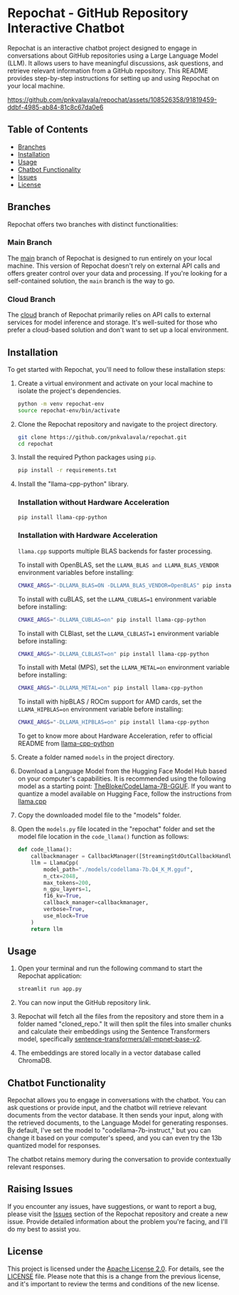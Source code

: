 # Repochat - GitHub Repository Interactive Chatbot

Repochat is an interactive chatbot project designed to engage in conversations about GitHub repositories using a Large Language Model (LLM). It allows users to have meaningful discussions, ask questions, and retrieve relevant information from a GitHub repository. This README provides step-by-step instructions for setting up and using Repochat on your local machine.

https://github.com/pnkvalavala/repochat/assets/108526358/91819459-ddbf-4985-ab84-81c8c67da0e6

## Table of Contents

- [Branches](#branches)
- [Installation](#installation)
- [Usage](#usage)
- [Chatbot Functionality](#chatbot-functionality)
- [Issues](#raising-issues)
- [License](#license)

## Branches

Repochat offers two branches with distinct functionalities:

### Main Branch

The [main](https://github.com/pnkvalavala/repochat) branch of Repochat is designed to run entirely on your local machine. This version of Repochat doesn't rely on external API calls and offers greater control over your data and processing. If you're looking for a self-contained solution, the `main` branch is the way to go.

### Cloud Branch

The [cloud](https://github.com/pnkvalavala/repochat/tree/cloud) branch of Repochat primarily relies on API calls to external services for model inference and storage. It's well-suited for those who prefer a cloud-based solution and don't want to set up a local environment.


## Installation

To get started with Repochat, you'll need to follow these installation steps:

1. Create a virtual environment and activate on your local machine to isolate the project's dependencies.
   ```bash
   python -m venv repochat-env
   source repochat-env/bin/activate
   ```

2. Clone the Repochat repository and navigate to the project directory.
   ```bash
   git clone https://github.com/pnkvalavala/repochat.git
   cd repochat
   ```

3. Install the required Python packages using `pip`.
   ```bash
   pip install -r requirements.txt
   ```

4. Install the "llama-cpp-python" library.
    ### Installation without Hardware Acceleration
   ```bash
   pip install llama-cpp-python
   ```

   ### Installation with Hardware Acceleration

    `llama.cpp` supports multiple BLAS backends for faster processing.

    To install with OpenBLAS, set the `LLAMA_BLAS and LLAMA_BLAS_VENDOR` environment variables before installing:

    ```bash
    CMAKE_ARGS="-DLLAMA_BLAS=ON -DLLAMA_BLAS_VENDOR=OpenBLAS" pip install llama-cpp-python
    ```

    To install with cuBLAS, set the `LLAMA_CUBLAS=1` environment variable before installing:

    ```bash
    CMAKE_ARGS="-DLLAMA_CUBLAS=on" pip install llama-cpp-python
    ```

    To install with CLBlast, set the `LLAMA_CLBLAST=1` environment variable before installing:

    ```bash
    CMAKE_ARGS="-DLLAMA_CLBLAST=on" pip install llama-cpp-python
    ```

    To install with Metal (MPS), set the `LLAMA_METAL=on` environment variable before installing:

    ```bash
    CMAKE_ARGS="-DLLAMA_METAL=on" pip install llama-cpp-python
    ```

    To install with hipBLAS / ROCm support for AMD cards, set the `LLAMA_HIPBLAS=on` environment variable before installing:

    ```bash
    CMAKE_ARGS="-DLLAMA_HIPBLAS=on" pip install llama-cpp-python
    ```

    To get to know more about Hardware Acceleration, refer to official README from [llama-cpp-python](https://github.com/abetlen/llama-cpp-python)

5. Create a folder named `models` in the project directory.

6. Download a Language Model from the Hugging Face Model Hub based on your computer's capabilities. It is recommended using the following model as a starting point: [TheBloke/CodeLlama-7B-GGUF](https://huggingface.co/TheBloke/CodeLlama-7B-GGUF/blob/main/codellama-7b.Q4_K_M.gguf). If you want to quantize a model available on Hugging Face, follow the instructions from [llama.cpp](https://github.com/ggerganov/llama.cpp)

7. Copy the downloaded model file to the "models" folder.

8. Open the `models.py` file located in the "repochat" folder and set the model file location in the `code_llama()` function as follows:
   ```python
   def code_llama():
       callbackmanager = CallbackManager([StreamingStdOutCallbackHandler()])
       llm = LlamaCpp(
           model_path="./models/codellama-7b.Q4_K_M.gguf",
           n_ctx=2048,
           max_tokens=200,
           n_gpu_layers=1,
           f16_kv=True,
           callback_manager=callbackmanager,
           verbose=True,
           use_mlock=True
       )
       return llm
   ```

## Usage

1. Open your terminal and run the following command to start the Repochat application:
   ```bash
   streamlit run app.py
   ```

2. You can now input the GitHub repository link.

3. Repochat will fetch all the files from the repository and store them in a folder named "cloned_repo." It will then split the files into smaller chunks and calculate their embeddings using the Sentence Transformers model, specifically [sentence-transformers/all-mpnet-base-v2](https://huggingface.co/sentence-transformers/all-mpnet-base-v2).

4. The embeddings are stored locally in a vector database called ChromaDB.

## Chatbot Functionality

Repochat allows you to engage in conversations with the chatbot. You can ask questions or provide input, and the chatbot will retrieve relevant documents from the vector database. It then sends your input, along with the retrieved documents, to the Language Model for generating responses. By default, I've set the model to "codellama-7b-instruct," but you can change it based on your computer's speed, and you can even try the 13b quantized model for responses.

The chatbot retains memory during the conversation to provide contextually relevant responses.

## Raising Issues

If you encounter any issues, have suggestions, or want to report a bug, please visit the [Issues](https://github.com/pnkvalavala/repochat/issues) section of the Repochat repository and create a new issue. Provide detailed information about the problem you're facing, and I'll do my best to assist you.

## License

This project is licensed under the [Apache License 2.0](http://www.apache.org/licenses/LICENSE-2.0). For details, see the [LICENSE](LICENSE) file.
Please note that this is a change from the previous license, and it's important to review the terms and conditions of the new license.
